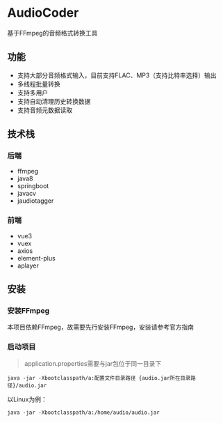 # AudioCoder

基于FFmpeg的音频格式转换工具

## 功能

- 支持大部分音频格式输入，目前支持FLAC、MP3（支持比特率选择）输出
- 多线程批量转换
- 支持多用户
- 支持自动清理历史转换数据
- 支持音频元数据读取

## 技术栈

### 后端

- ffmpeg
- java8
- springboot
- javacv
- jaudiotagger

### 前端

- vue3
- vuex
- axios
- element-plus
- aplayer

## 安装

### 安装FFmpeg

本项目依赖FFmpeg，故需要先行安装FFmpeg，安装请参考官方指南

### 启动项目

> application.properties需要与jar包位于同一目录下

`java -jar -Xbootclasspath/a:配置文件目录路径 {audio.jar所在目录路径}/audio.jar`

以Linux为例：

`java -jar -Xbootclasspath/a:/home/audio/audio.jar`


